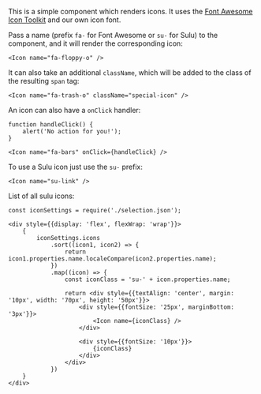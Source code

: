 This is a simple component which renders icons. It uses the [Font Awesome Icon Toolkit](http://fontawesome.io/)
and our own icon font.

Pass a name (prefix `fa-` for Font Awesome or `su-` for Sulu) to the component,
and it will render the corresponding icon:

```
<Icon name="fa-floppy-o" />
```

It can also take an additional `className`, which will be added to the class of the resulting `span` tag:

```
<Icon name="fa-trash-o" className="special-icon" />
```

An icon can also have a `onClick` handler:

```
function handleClick() {
    alert('No action for you!');
}

<Icon name="fa-bars" onClick={handleClick} />
```

To use a Sulu icon just use the `su-` prefix:

```
<Icon name="su-link" />
```

List of all sulu icons:

```
const iconSettings = require('./selection.json');

<div style={{display: 'flex', flexWrap: 'wrap'}}>
    {
        iconSettings.icons
            .sort((icon1, icon2) => {
                return icon1.properties.name.localeCompare(icon2.properties.name);
            })
            .map((icon) => {
                const iconClass = 'su-' + icon.properties.name;
    
                return <div style={{textAlign: 'center', margin: '10px', width: '70px', height: '50px'}}>
                    <div style={{fontSize: '25px', marginBottom: '3px'}}>
                        <Icon name={iconClass} />
                    </div>
    
                    <div style={{fontSize: '10px'}}>
                        {iconClass}
                    </div>
                </div>
            })
    }
</div>
```
